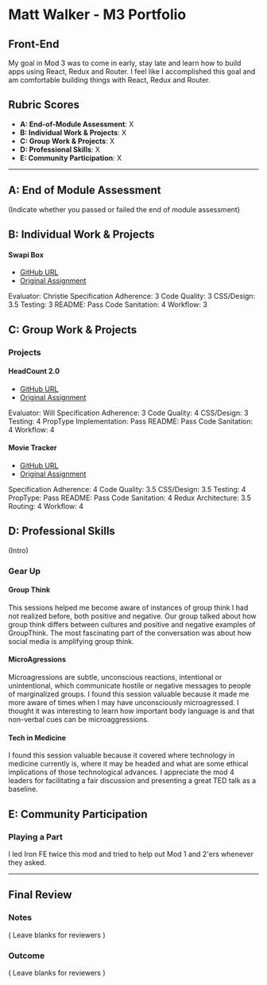 # Matt Walker - M3 Portfolio

## Front-End

My goal in Mod 3 was to come in early, stay late and learn how to build apps using React, Redux and Router. I feel like I accomplished this goal and am comfortable building things with React, Redux and Router.

## Rubric Scores

* **A: End-of-Module Assessment**: X
* **B: Individual Work & Projects**: X
* **C: Group Work & Projects**: X
* **D: Professional Skills**: X
* **E: Community Participation**: X

-----------------------

## A: End of Module Assessment

(Indicate whether you passed or failed the end of module assessment)


## B: Individual Work & Projects

#### Swapi Box

* [GitHub URL](https://github.com/mttwlkr/swapi-box)
* [Original Assignment](http://frontend.turing.io/projects/swapi-box.html)

Evaluator: Christie
Specification Adherence: 3
Code Quality: 3
CSS/Design: 3.5
Testing: 3
README: Pass
Code Sanitation: 4
Workflow: 3

## C: Group Work & Projects

### Projects

#### HeadCount 2.0

* [GitHub URL](https://github.com/mttwlkr/headcount2.0)
* [Original Assignment](https://github.com/turingschool-examples/headcount2.0)

Evaluator: Will
Specification Adherence: 3
Code Quality: 4
CSS/Design: 3
Testing: 4
PropType Implementation: Pass
README: Pass
Code Sanitation: 4
Workflow: 4

#### Movie Tracker

* [GitHub URL](https://github.com/mttwlkr/movie-tracker)
* [Original Assignment](https://github.com/turingschool-examples/movie-tracker)

Specification Adherence: 4
Code Quality: 3.5
CSS/Design: 3.5
Testing: 4
PropType: Pass
README: Pass
Code Sanitation: 4
Redux Architecture: 3.5
Routing: 4
Workflow: 4

## D: Professional Skills
(Intro)

### Gear Up

#### Group Think

This sessions helped me become aware of instances of group think I had not realized before, both positive and negative. Our group talked about how group think differs between cultures and positive and negative examples of GroupThink. The most fascinating part of the conversation was about how social media is amplifying group think.

#### MicroAgressions

Microagressions are subtle, unconscious reactions, intentional or unintentional, which communicate hostile or negative messages to people of marginalized groups. I found this session valuable because it made me more aware of times when I may have unconsciously microagressed. I thought it was interesting to learn how important body language is and that non-verbal cues can be microaggressions. 

#### Tech in Medicine

I found this session valuable because it covered where technology in medicine currently is, where it may be headed and what are some ethical implications of those technological advances. I appreciate the mod 4 leaders for facilitating a fair discussion and presenting a great TED talk as a baseline. 

## E: Community Participation

### Playing a Part

I led Iron FE twice this mod and tried to help out Mod 1 and 2'ers whenever they asked. 

------------------

## Final Review

### Notes

( Leave blanks for reviewers )

### Outcome

( Leave blanks for reviewers )